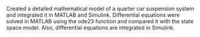 Created a detailed mathematical model of a quarter car suspension system and integrated it in MATLAB and Simulink. Differential equations were solved in MATLAB using the ode23 function and compared it with the state space model. Also, differential equations are integrated in Simulink.
